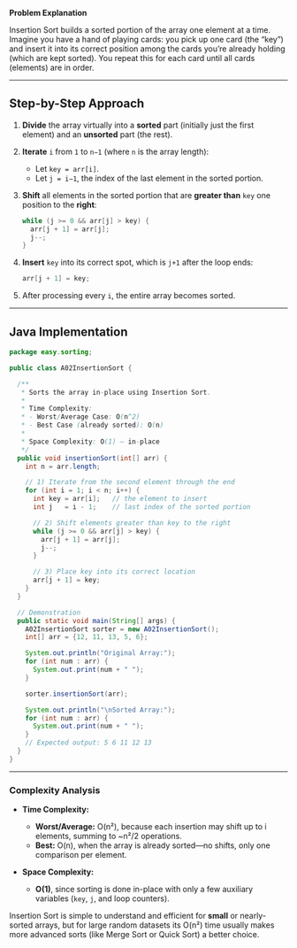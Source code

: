 **Problem Explanation**

Insertion Sort builds a sorted portion of the array one element at a time. Imagine you have a hand of playing cards: you pick up one card (the “key”) and insert it into its correct position among the cards you’re already holding (which are kept sorted). You repeat this for each card until all cards (elements) are in order.

---

## Step-by-Step Approach

1. **Divide** the array virtually into a **sorted** part (initially just the first element) and an **unsorted** part (the rest).
2. **Iterate** `i` from `1` to `n−1` (where `n` is the array length):

   * Let `key = arr[i]`.
   * Let `j = i−1`, the index of the last element in the sorted portion.
3. **Shift** all elements in the sorted portion that are **greater than** `key` one position to the **right**:

   ```java
   while (j >= 0 && arr[j] > key) {
     arr[j + 1] = arr[j];
     j--;
   }
   ```
4. **Insert** `key` into its correct spot, which is `j+1` after the loop ends:

   ```java
   arr[j + 1] = key;
   ```
5. After processing every `i`, the entire array becomes sorted.

---

## Java Implementation

```java
package easy.sorting;

public class A02InsertionSort {

  /**
   * Sorts the array in-place using Insertion Sort.
   *
   * Time Complexity:
   * - Worst/Average Case: O(n^2)
   * - Best Case (already sorted): O(n)
   *
   * Space Complexity: O(1) — in-place
   */
  public void insertionSort(int[] arr) {
    int n = arr.length;

    // 1) Iterate from the second element through the end
    for (int i = 1; i < n; i++) {
      int key = arr[i];   // the element to insert
      int j   = i - 1;    // last index of the sorted portion

      // 2) Shift elements greater than key to the right
      while (j >= 0 && arr[j] > key) {
        arr[j + 1] = arr[j];
        j--;
      }

      // 3) Place key into its correct location
      arr[j + 1] = key;
    }
  }

  // Demonstration
  public static void main(String[] args) {
    A02InsertionSort sorter = new A02InsertionSort();
    int[] arr = {12, 11, 13, 5, 6};

    System.out.println("Original Array:");
    for (int num : arr) {
      System.out.print(num + " ");
    }

    sorter.insertionSort(arr);

    System.out.println("\nSorted Array:");
    for (int num : arr) {
      System.out.print(num + " ");
    }
    // Expected output: 5 6 11 12 13
  }
}
```

---

### Complexity Analysis

* **Time Complexity:**

  * **Worst/Average:** O(n²), because each insertion may shift up to i elements, summing to \~n²/2 operations.
  * **Best:** O(n), when the array is already sorted—no shifts, only one comparison per element.

* **Space Complexity:**

  * **O(1)**, since sorting is done in-place with only a few auxiliary variables (`key`, `j`, and loop counters).

Insertion Sort is simple to understand and efficient for **small** or nearly-sorted arrays, but for large random datasets its O(n²) time usually makes more advanced sorts (like Merge Sort or Quick Sort) a better choice.
